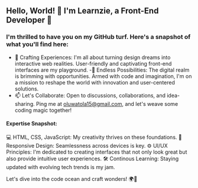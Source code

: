 ## Hello, World! 👋 I'm Learnzie, a Front-End Developer 🚀
 ### I'm thrilled to have you on my GitHub turf. Here's a snapshot of what you'll find here:
- 🎨 Crafting Experiences: I'm all about turning design dreams into interactive web realities. User-friendly and captivating front-end interfaces are my playground.
-🌈 Endless Possibilities: The digital realm is brimming with opportunities. Armed with code and imagination, I'm on a mission to reshape the world with innovation and user-centered solutions.
- 📫 Let's Collaborate: Open to discussions, collaborations, and idea-sharing. Ping me at oluwatola15@gmail.com, and let's weave some coding magic together!

#### Expertise Snapshot:

💻 HTML, CSS, JavaScript: My creativity thrives on these foundations.
🎨 Responsive Design: Seamlessness across devices is key.
⚙️ UI/UX Principles: I'm dedicated to creating interfaces that not only look great but also provide intuitive user experiences.
🛠️ Continous Learning: Staying updated with evolving tech trends is my jam.

Let's dive into the code ocean and craft wonders! 🌍🌟






<!--
- ⚡ Fun fact: I'm also a Civil Engineer


**learnzie/Learnzie** is a ✨ _special_ ✨ repository because its `README.md` (this file) appears on your GitHub profile.

Here are some ideas to get you started:

- 🔭 I’m currently working on ...
- 🌱 I’m currently learning ...
- 👯 I’m looking to collaborate on ...
- 🤔 I’m looking for help with ...
- 💬 Ask me about ...
- 📫 How to reach me: ...
- 😄 Pronouns: ...
- ⚡ Fun fact: ...
-->
